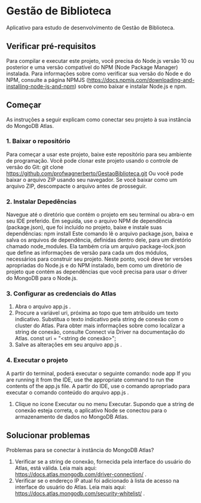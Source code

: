 # Gestão de Biblioteca
Aplicativo para estudo de desenvolvimento de Gestão de Biblioteca.

## Verificar pré-requisitos
Para compilar e executar este projeto, você precisa do Node.js versão 10 ou posterior e uma versão compatível do NPM (Node Package Manager) instalada. Para informações sobre como verificar sua versão do Node e do NPM, consulte a página NPMJS (https://docs.npmjs.com/downloading-and-installing-node-js-and-npm) sobre como baixar e instalar Node.js e npm.

## Começar
As instruções a seguir explicam como conectar seu projeto à sua instância do MongoDB Atlas.

### 1. Baixar o repositório
Para começar a usar este projeto, baixe este repositório para seu ambiente de programação. Você pode clonar este projeto usando o controle de versão do Git:
git clone https://github.com/profwagnerberto/GestaoBiblioteca.git
Ou você pode baixar o arquivo ZIP usando seu navegador. Se você baixar como um arquivo ZIP, descompacte o arquivo antes de prosseguir.

### 2. Instalar Depedências
Navegue até o diretório que contém o projeto em seu terminal ou abra-o em seu IDE preferido.
Em seguida, use o arquivo NPM de dependência (package.json), que foi incluído no projeto, baixe e instale suas dependências:
npm install
Este comando lê o arquivo package.json, baixa e salva os arquivos de dependência, definidas dentro dele, para um diretório chamado node_modules. Ela também cria um arquivo package-lock.json que define as informações de versão para cada um dos módulos, necessários para construir seu projeto.
Neste ponto, você deve ter versões apropriadas do Node.js e do NPM instalado, bem como um diretório de projeto que contém as dependências que você precisa para usar o driver do MongoDB para o Node.js.

### 3. Configurar as credenciais do Atlas
1. Abra o arquivo app.js .
2. Procure a variável uri, próxima ao topo que tem atribuído um texto indicativo. Substitua o texto indicativo pela string de conexão com o cluster do Atlas. Para obter mais informações sobre como localizar a string de conexão, consulte Connect via Driver na documentação do Atlas.
    const uri = 
      "<string de conexão>";
3. Salve as alterações em seu arquivo app.js .

### 4. Executar o projeto
A partir do terminal, poderá executar o seguinte comando:
node app
If you are running it from the IDE, use the appropriate command to run the contents of the app.js file.
A partir do IDE, use o comando apropriado para executar o comando conteúdo do arquivo app.js .
1. Clique no ícone Executar ou no menu Executar.
Supondo que a string de conexão esteja correta, o aplicativo Node se conectou para o armazenamento de dados no MongoDB Atlas.

## Solucionar problemas
Problemas para se conectar à instância do MongoDB Atlas?
1. Verificar se a string de conexão, fornecida pela interface do usuário do Atlas, está válida. Leia mais aqui: https://docs.atlas.mongodb.com/driver-connection/ .
2. Verificar se o endereço IP atual foi adicionado à lista de acesso na interface do usuário do Atlas. Leia mais aqui: https://docs.atlas.mongodb.com/security-whitelist/ .
